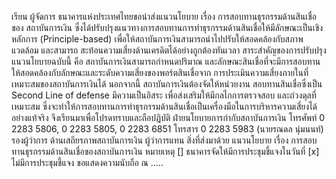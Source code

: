 เรียน ผู้จัดการ
ธนาคารแห่งประเทศไทยขอนำส่งแนวนโยบาย เรื่อง การสอบทานธุรกรรมด้านสินเชื่อของ
สถาบันการเงิน ซึ่งได้ปรับปรุงแนวทางการสอบทานการทำธุรกรรมด้านสินเชื่อให้มีลักษณะเป็นเชิงหลักการ
(Principle-based) เพื่อให้สถาบันการเงินสามารถนำไปปรับให้สอดคล้องกับสภาพแวดล้อม และสามารถ
สะท้อนความเสี่ยงด้านเครดิตได้อย่างถูกต้องทันเวลา
สาระสำคัญของการปรับปรุงแนวนโยบายฉบับนี้ คือ สถาบันการเงินสามารถกำหนดปริมาณ
และลักษณะสินเชื่อที่จะมีการสอบทานให้สอดคล้องกับลักษณะและระดับความเสี่ยงของพอร์ตสินเชื่อจาก
การประเมินความเสี่ยงภายในที่เหมาะสมของสถาบันการเงินได้ นอกจากนี้ สถาบันการเงินต้องจัดให้หน่วยงาน
สอบทานสินเชื่อซึ่งเป็น Second Line of defense มีความเป็นอิสระ เพื่อส่งเสริมให้มีกลไกการตรวจสอบ
และถ่วงดุลที่เหมาะสม ซึ่งจะทำให้การสอบทานการทำธุรกรรมด้านสินเชื่อเป็นเครื่องมือในการบริหารความเสี่ยงได้
อย่างแท้จริง
จึงเรียนมาเพื่อโปรดทราบและถือปฏิบัติ
ฝ่ายนโยบายการกำกับสถาบันการเงิน
โทรศัพท์ 0 2283 5806, 0 2283 5805, 0 2283 6851
โทรสาร 0 2283 5983
(นายรณดล นุ่มนนท์)
รองผู้ว่าการ ด้านเสถียรภาพสถาบันการเงิน
ผู้ว่าการแทน
สิ่งที่ส่งมาด้วย แนวนโยบาย เรื่อง การสอบทานธุรกรรมด้านสินเชื่อของสถาบันการเงิน
หมายเหตุ [] ธนาคารจัดให้มีการประชุมชี้แจงในวันที่
[x] ไม่มีการประชุมชี้แจง
ขอแสดงความนับถือ
ณ .....
